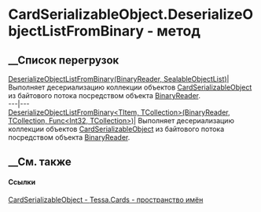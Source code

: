 # CardSerializableObject.DeserializeObjectListFromBinary - метод
##  __Список перегрузок
[DeserializeObjectListFromBinary<T>(BinaryReader,
SealableObjectList<T>)](M_Tessa_Cards_CardSerializableObject_DeserializeObjectListFromBinary__1.htm)|
Выполняет десериализацию коллекции объектов
[CardSerializableObject](T_Tessa_Cards_CardSerializableObject.htm) из
байтового потока посредством объекта
[BinaryReader](https://learn.microsoft.com/dotnet/api/system.io.binaryreader).  
---|---  
[DeserializeObjectListFromBinary<TItem, TCollection>(BinaryReader,
TCollection, Func<Int32,
TCollection>)](M_Tessa_Cards_CardSerializableObject_DeserializeObjectListFromBinary__2.htm)|
Выполняет десериализацию коллекции объектов
[CardSerializableObject](T_Tessa_Cards_CardSerializableObject.htm) из
байтового потока посредством объекта
[BinaryReader](https://learn.microsoft.com/dotnet/api/system.io.binaryreader).  
## __См. также
#### Ссылки
[CardSerializableObject - ](T_Tessa_Cards_CardSerializableObject.htm)
[Tessa.Cards - пространство имён](N_Tessa_Cards.htm)
